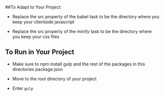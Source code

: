 ##To Adapt to Your Project:

- Replace the src property of the babel task to be the directory where you keep your clientside javascript

- Replace the src property of the minify task to be the directory where you keep your css files

## To Run in Your Project
- Make sure to npm install gulp and the rest of the packages in this directories package.json

- Move to the root directory of your project

- Enter ```gulp```
